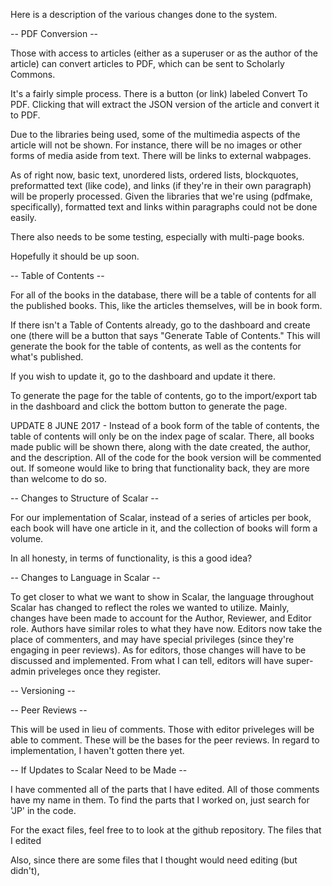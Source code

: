 Here is a description of the various changes done to the system.

-- PDF Conversion --

Those with access to articles (either as a superuser or as the author of the article) can convert articles to PDF, which can be sent to Scholarly Commons.

It's a fairly simple process. There is a button (or link) labeled Convert To PDF. Clicking that will extract the JSON version of the article and convert it to PDF.

Due to the libraries being used, some of the multimedia aspects of the article will not be shown. For instance, there will be no images or other forms of media aside from text. There will be links to external wabpages. 

As of right now, basic text, unordered lists, ordered lists, blockquotes, preformatted text (like code), and links (if they're in their own paragraph) will be properly processed. Given the libraries that we're using (pdfmake, specifically), formatted text and links within paragraphs could not be done easily. 

There also needs to be some testing, especially with multi-page books.

Hopefully it should be up soon.

-- Table of Contents --

For all of the books in the database, there will be a table of contents for all the published books. This, like the articles themselves, will be in book form.

If there isn't a Table of Contents already, go to the dashboard and create one (there will be a button that says "Generate Table of Contents." This will generate the book for the table of contents, as well as the contents for what's published.

If you wish to update it, go to the dashboard and update it there.

To generate the page for the table of contents, go to the import/export tab in the dashboard and click the bottom button to generate the page.

UPDATE 8 JUNE 2017 - Instead of a book form of the table of contents, the table of contents will only be on the index page of scalar. There, all books made public will be shown there, along with the date created, the author, and the description. All of the code for the book version will be commented out. If someone would like to bring that functionality back, they are more than welcome to do so.

-- Changes to Structure of Scalar --

For our implementation of Scalar, instead of a series of articles per book, each book will have one article in it, and the collection of books will form a volume.

In all honesty, in terms of functionality, is this a good idea?

-- Changes to Language in Scalar --

To get closer to what we want to show in Scalar, the language throughout Scalar has changed to reflect the roles we wanted to utilize. Mainly, changes have been made to account for the Author, Reviewer, and Editor role. Authors have similar roles to what they have now. Editors now take the place of commenters, and may have special privileges (since they're engaging in peer reviews). As for editors, those changes will have to be discussed and implemented. From what I can tell, editors will have super-admin priveleges once they register.

-- Versioning --

-- Peer Reviews --

This will be used in lieu of comments. Those with editor priveleges will be able to comment. These will be the bases for the peer reviews. In regard to implementation, I haven't gotten there yet.

-- If Updates to Scalar Need to be Made --

I have commented all of the parts that I have edited. All of those comments have my name in them. To find the parts that I worked on, just search for 'JP' in the code.

For the exact files, feel free to to look at the github repository. The files that I edited

Also, since there are some files that I thought would need editing (but didn't), 

